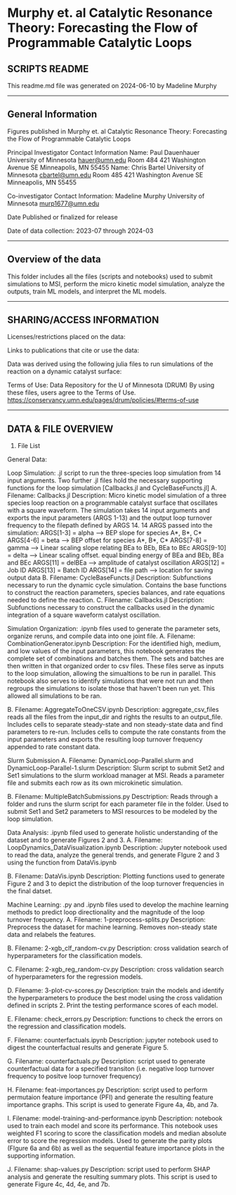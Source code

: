 # Murphy et. al Catalytic Resonance Theory: Forecasting the Flow of Programmable Catalytic Loops
## SCRIPTS README

This readme.md file was generated on 2024-06-10 by Madeline Murphy

-------------------
General Information
-------------------

Figures published in Murphy et. al Catalytic Resonance Theory: Forecasting the Flow of Programmable Catalytic Loops

Principal Investigator Contact Information
    Name: Paul Dauenhauer
            University of Minnesota
            hauer@umn.edu
            Room 484
            421 Washington Avenue SE 
            Minneapolis, MN 55455
    Name: Chris Bartel
            University of Minnesota
            cbartel@umn.edu
            Room 485
            421 Washington Avenue SE 
            Minneapolis, MN 55455

Co-investigator Contact Information:
    Madeline Murphy
            University of Minnesota
            murp1677@umn.edu
            
Date Published or finalized for release

Date of data collection: 2023-07 through 2024-03

--------------------
Overview of the data
--------------------
This folder includes all the files (scripts and notebooks) used to submit simulations to MSI, perform the micro kinetic model simulation, analyze the outputs, train ML models, and interpret the ML models.

        
--------------------------
SHARING/ACCESS INFORMATION
-------------------------- 

Licenses/restrictions placed on the data:

Links to publications that cite or use the data:

Data was derived using the following julia files to run simulations of the reaction on a dynamic catalyst surface:

Terms of Use: Data Repository for the U of Minnesota (DRUM) By using these files, users agree to the Terms of Use. https://conservancy.umn.edu/pages/drum/policies/#terms-of-use


---------------------
DATA & FILE OVERVIEW
---------------------

1. File List

General Data:

Loop Simulation: .jl script to run the three-species loop simulation from 14 input arguments. Two further .jl files hold the necessary supporting functions for the loop simulation [Callbacks.jl and CycleBaseFuncts.jl]
   A. Filename: Callbacks.jl
   Description: Micro kinetic model simulation of a three species loop reaction on a programmable catalyst surface that oscillates with a square waveform. The simulation takes 14 input arguments and exports the input parameters (ARGS 1-13) and the output loop turnover frequency to the filepath defined by ARGS 14.
        14 ARGS passed into the simulation: 
                ARGS[1-3] = alpha --> BEP slope for species A*, B*, C*
                ARGS[4-6] = beta --> BEP offset for species A*, B*, C*
                ARGS[7-8] = gamma --> Linear scaling slope relating BEa to BEb, BEa to BEc
                ARGS[9-10] = delta --> Linear scaling offset. equal binding energy of BEa and BEb, BEa and BEc
                ARGS[11] = delBEa --> amplitude of catalyst oscillation
                ARGS[12] = Job ID
                ARGS[13] = Batch ID
                ARGS[14] = file path --> location for saving output data
   B. Filename: CycleBaseFuncts.jl
   Description: Subfunctions necessary to run the dynamic cycle simulation. Contains the base functions to construct the reaction parameters, species balances, and rate equations needed to define the reaction. 
   C. Filename: Callbacks.jl
   Description: Subfunctions necessary to construct the callbacks used in the dynamic integration of a square waveform catalyst oscillation. 

Simulation Organization: .ipynb files used to generate the parameter sets, organize reruns, and compile data into one joint file.
   A. Filename: CombinationGenerator.ipynb
   Description: For the identified high, medium, and low values of the input parameters, this notebook generates the complete set of combinations and batches them. The sets and batches are then written in that organized order to csv files. These files serve as inputs to the loop simulation, allowing the simualtions to be run in parallel. This notebook also serves to identify simulations that were not run and then regroups the simulations to isolate those that haven't been run yet. This allowed all simulations to be ran.

   B. Filename: AggregateToOneCSV.ipynb
   Description: aggregate_csv_files reads all the files from the input_dir and rights the results to an output_file. Includes cells to separate steady-state and non steady-state data and find parameters to re-run. Includes cells to compute the rate constants from the input parameters and exports the resulting loop turnover frequency appended to rate constant data.

Slurm Submission
   A. Filename: DynamicLoop-Parallel.slurm and DynamicLoop-Parallel-1.slurm
   Description: Slurm script to submit Set2 and Set1 simulations to the slurm workload manager at MSI. Reads a parameter file and submits each row as its own microkinetic simulation.

   B. Filename: MultipleBatchSubmissions.py
   Desctription: Reads through a folder and runs the slurm script for each parameter file in the folder. Used to submit Set1 and Set2 parameters to MSI resources to be modeled by the loop simulation.  

Data Analysis: .ipynb filed used to generate holistic understanding of the dataset and to generate Figures 2 and 3.
   A. Filename: LoopDynamics_DataVisualization.ipynb
   Description: Jupyter notebook used to read the data, analyze the general trends, and generate FIgure 2 and 3 using the function from DataVis.ipynb

   B. Filename: DataVis.ipynb
   Description: Plotting functions used to generate Figure 2 and 3 to depict the distribution of the loop turnover frequencies in the final datset.


Machine Learning: .py and .ipynb files used to develop the machine learning methods to predict loop directionality and the magnitude of the loop turnover frequency. 
   A. Filename: 1-preprocess-splits.py
   Description: Preprocess the dataset for machine learning. Removes non-steady state data and relabels the features.

   B. Filename: 2-xgb_clf_random-cv.py
   Description: cross validation search of hyperparameters for the classification models.

   C. Filename: 2-xgb_reg_random-cv.py
   Description: cross validation search of hyperparameters for the regression models.

   D. Filename: 3-plot-cv-scores.py
   Description: train the models and identify the hyperparameters to produce the best model using the cross validation 
   defined in scripts 2. Print the testing performance scores of each model.

   E. Filename: check_errors.py
   Description: functions to check the errors on the regression and classification models.

   F. Filename: counterfactuals.ipynb
   Description: jupyter notebook used to digest the counterfactual results and generate Figure 5.

   G. Filename: counterfactuals.py
   Description: script used to generate counterfactual data for a specified transiton (i.e. negative loop turnover frequency to positve loop turnover frequency)

   H. Filename: feat-importances.py
   Description: script used to perform permutaion feature importance (PFI) and generate the resulting feature importance graphs. This script is used to generate Figure 4a, 4b, and 7a.

   I. Filename: model-training-and-performance.ipynb
   Description: notebook used to train each model and score its performance. This notebook uses weighted F1 scoring to score the classification models and median absolute error to score the regression models. Used to generate the parity plots (FIgure 6a and 6b) as well as the sequential feature importance plots in the supporting information.

   J. Filename: shap-values.py
   Description: script used to perform SHAP analysis and generate the resulting summary plots. This script is used to generate Figure 4c, 4d, 4e, and 7b.